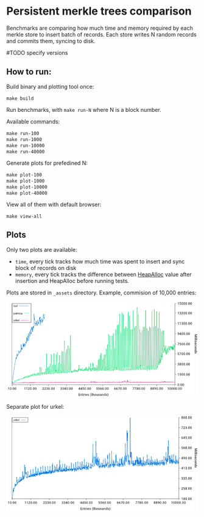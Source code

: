 Persistent merkle trees comparison
==================================

Benchmarks are comparing how much time and memory required by each merkle store to insert batch of records.
Each store writes N random records and commits them, syncing to disk.

#TODO specify versions

How to run:
---

Build binary and plotting tool once:

```
make build
```

Run benchmarks, with `make run-N` where N is a block number.

Available commands:

```
make run-100
make run-1000
make run-10000
make run-40000
```

Generate plots for prefedined N:

```
make plot-100
make plot-1000
make plot-10000
make plot-40000
```

View all of them with default browser:

```
make view-all
```

Plots
---

Only two plots are available:
- `time`, every tick tracks how much time was spent to insert and sync block of records on disk
- `memory`, every tick tracks the difference between [HeapAlloc](https://golang.org/src/runtime/mstats.go?s=5620:15036#L137) value after insertion and HeapAlloc before running tests.


Plots are stored in `_assets` directory. Example, commision of 10,000 entries:


![time](_assets/time-ipu-10000.png)

Separate plot for urkel:

![time](_assets/time-u-10000.png)
